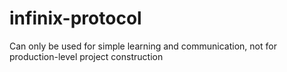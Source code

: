 # infinix-protocol
Can only be used for simple learning and communication, not for production-level project construction
